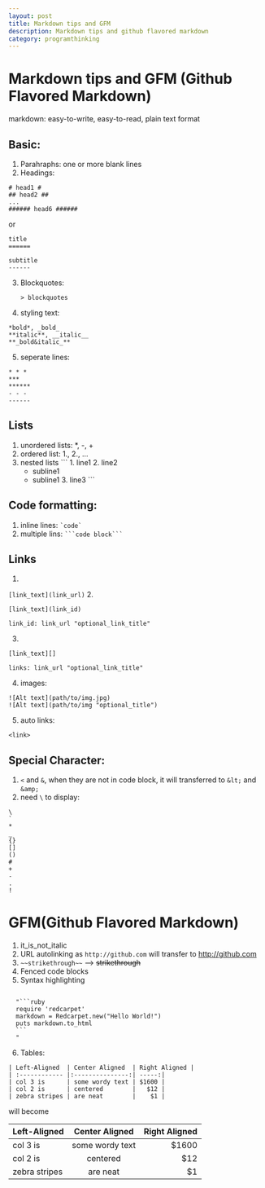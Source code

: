 ```yaml
---
layout: post
title: Markdown tips and GFM
description: Markdown tips and github flavored markdown
category: programthinking
---
```


Markdown tips and GFM (Github Flavored Markdown)
======

markdown: easy-to-write, easy-to-read, plain text format

Basic:
------

 1. Parahraphs: one or more blank lines
 2. Headings:
   ```
   # head1 #
   ## head2 ##
   ...
   ###### head6 ######
   ```
   or 
   ```
   title
   ======
   
   subtitle
   ------
   ```
 3. Blockquotes:
    ```
    > blockquotes
    ```
 4. styling text:
   ```
   *bold*, _bold_
   **italic**, __italic__
   **_bold&italic_**
   ```
 5. seperate lines:
   ```
   * * *
   ***
   ******
   - - -
   ------
   ```

Lists
------

  1. unordered lists: *, -, +
  2. ordered list: 1., 2., ...
  3. nested lists
    ```
    1. line1
    2. line2
      * subline1
      * subline1
    3. line3
    ```
    
Code formatting:
------

1. inline lines: ``` `code` ```
2. multiple lins: ` ```code block``` `

Links
------

1. 
  ```[link_text](link_url)```
2. 
  ```
  [link_text](link_id)
  
  link_id: link_url "optional_link_title"
  ```
3. 
  ```
  [link_text][]
  
  links: link_url "optional_link_title"

  ```
4. images:
  ```
  ![Alt text](path/to/img.jpg)
  ![Alt text](path/to/img "optional_title")
  ```
5. auto links: 
  ```
  <link>
  ```
  
Special Character: 
------

1. `<` and `&`, when they are not in code block, it will transferred to `&lt;` and `&amp;`
2. need `\` to display:
  ```
  \
  `
  *
  _
  {}
  []
  ()
  #
  +
  -
  .
  !
  ```

GFM(Github Flavored Markdown)
======

1. it_is_not_italic
2. URL autolinking as `http://github.com` will transfer to http://github.com
3. `~~strikethrough~~` --> ~~strikethrough~~
4. Fenced code blocks
5. Syntax highlighting

  <pre><code>
  "```ruby
  require 'redcarpet'
  markdown = Redcarpet.new("Hello World!")
  puts markdown.to_html
  ```
  "</code></pre>
6. Tables:
```
| Left-Aligned  | Center Aligned  | Right Aligned |
| :------------ |:---------------:| -----:|
| col 3 is      | some wordy text | $1600 |
| col 2 is      | centered        |   $12 |
| zebra stripes | are neat        |    $1 |
```
will become

| Left-Aligned  | Center Aligned  | Right Aligned |
| :------------ |:---------------:| -----:|
| col 3 is      | some wordy text | $1600 |
| col 2 is      | centered        |   $12 |
| zebra stripes | are neat        |    $1 |
